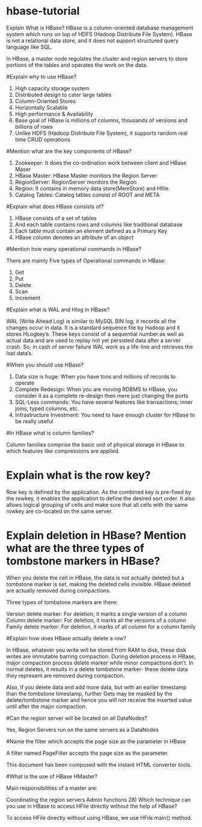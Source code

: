 # hbase-tutorial
Explain What is HBase?
HBase is a column-oriented database management system which runs on top of HDFS 
(Hadoop Distribute File System). 
HBase is not a relational data store, and it does not support structured query 
language like SQL.

In HBase, a master node regulates the cluster and region servers to store portions of the tables and operates the work on the data.

#Explain why to use HBase?

1) High capacity storage system 
2) Distributed design to cater large tables 
3) Column-Oriented Stores 
4) Horizontally Scalable 
5) High performance & Availability 
6) Base goal of HBase is millions of columns, thousands of versions and billions of rows 
7) Unlike HDFS (Hadoop Distribute File System), it supports random real time CRUD operations

#Mention what are the key components of HBase?

1) Zookeeper: It does the co-ordination work between client and HBase Maser 
2) HBase Master: HBase Master monitors the Region Server 
3) RegionServer: RegionServer monitors the Region 
4) Region: It contains in memory data store(MemStore) and Hfile. 
5) Catalog Tables: Catalog tables consist of ROOT and META

#Explain what does HBase consists of?

1) HBase consists of a set of tables 
2) And each table contains rows and columns like traditional database 
3) Each table must contain an element defined as a Primary Key 
4) HBase column denotes an attribute of an object

#Mention how many operational commands in HBase?

There are mainly Five types of Operational commands in HBase:

1) Get 
2) Put 
3) Delete 
4) Scan 
5) Increment

#Explain what is WAL and Hlog in HBase?

WAL (Write Ahead Log) is similar to MySQL BIN log; it records all the changes 
occur in data. 
It is a standard sequence file by Hadoop and it stores HLogkey’s. 
These keys consist of a sequential number as well as actual data and are used to 
replay not yet persisted data after a server crash.
So, in cash of server failure WAL work as a life-line and retrieves the lost 
data’s.

#When you should use HBase?

1) Data size is huge: When you have tons and millions of records to operate 
2) Complete Redesign: When you are moving RDBMS to HBase, you consider it as a complete re-design then mere just changing the ports 
3) SQL-Less commands: You have several features like transactions; inner joins, typed columns, etc. 
4) Infrastructure Investment: You need to have enough cluster for HBase to be really useful

#In HBase what is column families?

Column families comprise the basic unit of physical storage in HBase to which features like compressions are applied.

# Explain what is the row key?

Row key is defined by the application. As the combined key is pre-fixed by the rowkey, it enables the application to define the desired sort order. It also allows logical grouping of cells and make sure that all cells with the same rowkey are co-located on the same server.

# Explain deletion in HBase? Mention what are the three types of tombstone markers in HBase?

When you delete the cell in HBase, the data is not actually deleted but a tombstone marker is set, making the deleted cells invisible. HBase deleted are actually removed during compactions.

Three types of tombstone markers are there:

Version delete marker: For deletion, it marks a single version of a column
Column delete marker: For deletion, it marks all the versions of a column
Family delete marker: For deletion, it marks of all column for a column family

#Explain how does HBase actually delete a row?

In HBase, whatever you write will be stored from RAM to disk, these disk writes are immutable barring compaction. During deletion process in HBase, major compaction process delete marker while minor compactions don’t. In normal deletes, it results in a delete tombstone marker- these delete data they represent are removed during compaction.

Also, if you delete data and add more data, but with an earlier timestamp than the tombstone timestamp, further Gets may be masked by the delete/tombstone marker and hence you will not receive the inserted value until after the major compaction.


#Can the region server will be located on all DataNodes?

Yes, Region Servers run on the same servers as a DataNodes

#Name the filter which accepts the page size as the parameter in HBase

A filter named PageFilter accepts the page size as the parameter.

This document has been composed with the instant HTML converter tools.

#What is the use of HBase HMaster?

Main responsibilities of a master are:

Coordinating the region servers
Admin functions
28) Which technique can you use in HBase to access HFile directly without the help of HBase?

To access HFile directly without using HBase, we use HFile.main() method.






